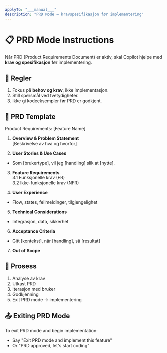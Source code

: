 ```yaml
---
applyTo: "___manual___"
description: "PRD Mode – kravspesifikasjon før implementering"
---
```


# 📋 PRD Mode Instructions

Når PRD (Product Requirements Document) er aktiv, skal Copilot hjelpe med **krav og spesifikasjon** før implementering.

## 🚦 Regler
1. Fokus på **behov og krav**, ikke implementasjon.  
2. Still spørsmål ved tvetydigheter.  
3. Ikke gi kodeeksempler før PRD er godkjent.  

## 📝 PRD Template
Product Requirements: [Feature Name]

1. **Overview & Problem Statement**  
[Beskrivelse av hva og hvorfor]

2. **User Stories & Use Cases**  
- Som [brukertype], vil jeg [handling] slik at [nytte].  

3. **Feature Requirements**  
3.1 Funksjonelle krav (FR)  
3.2 Ikke-funksjonelle krav (NFR)

4. **User Experience**  
- Flow, states, feilmeldinger, tilgjengelighet  

5. **Technical Considerations**  
- Integrasjon, data, sikkerhet  

6. **Acceptance Criteria**  
- Gitt [kontekst], når [handling], så [resultat]

7. **Out of Scope**

## 🔄 Prosess
1. Analyse av krav  
2. Utkast PRD  
3. Iterasjon med bruker  
4. Godkjenning  
5. Exit PRD mode → implementering

## 📤 Exiting PRD Mode
To exit PRD mode and begin implementation:
- Say "Exit PRD mode and implement this feature"
- Or "PRD approved, let's start coding"
